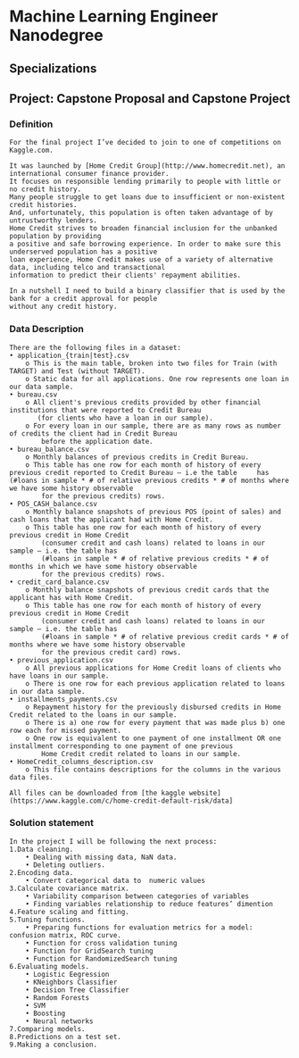 # Machine Learning Engineer Nanodegree
## Specializations
## Project: Capstone Proposal and Capstone Project

### Definition

	For the final project I’ve decided to join to one of competitions on Kaggle.com. 
	
	It was launched by [Home Credit Group](http://www.homecredit.net), an international consumer finance provider. 
	It focuses on responsible lending primarily to people with little or no credit history. 
	Many people struggle to get loans due to insufficient or non-existent credit histories. 
	And, unfortunately, this population is often taken advantage of by untrustworthy lenders. 
	Home Credit strives to broaden financial inclusion for the unbanked population by providing 
	a positive and safe borrowing experience. In order to make sure this underserved population has a positive 
	loan experience, Home Credit makes use of a variety of alternative data, including telco and transactional 
	information to predict their clients' repayment abilities.
	
	In a nutshell I need to build a binary classifier that is used by the bank for a credit approval for people 
	without any credit history.
	
### Data Description

	There are the following files in a dataset:
	• application_{train|test}.csv
		o This is the main table, broken into two files for Train (with TARGET) and Test (without TARGET).
		o Static data for all applications. One row represents one loan in our data sample.
	• bureau.csv
		o All client's previous credits provided by other financial institutions that were reported to Credit Bureau 
		   (for clients who have a loan in our sample).
		o For every loan in our sample, there are as many rows as number of credits the client had in Credit Bureau
     		before the application date.
	• bureau_balance.csv
		o Monthly balances of previous credits in Credit Bureau.
		o This table has one row for each month of history of every previous credit reported to Credit Bureau – i.e the table     has (#loans in sample * # of relative previous credits * # of months where we have some history observable 
			for the previous credits) rows.
	• POS_CASH_balance.csv
		o Monthly balance snapshots of previous POS (point of sales) and cash loans that the applicant had with Home Credit.
		o This table has one row for each month of history of every previous credit in Home Credit 
		    (consumer credit and cash loans) related to loans in our sample – i.e. the table has 
		    (#loans in sample * # of relative previous credits * # of months in which we have some history observable 
			for the previous credits) rows.
	• credit_card_balance.csv
		o Monthly balance snapshots of previous credit cards that the applicant has with Home Credit.
		o This table has one row for each month of history of every previous credit in Home Credit 
			(consumer credit and cash loans) related to loans in our sample – i.e. the table has 
			(#loans in sample * # of relative previous credit cards * # of months where we have some history observable 
			for the previous credit card) rows.
	• previous_application.csv
		o All previous applications for Home Credit loans of clients who have loans in our sample.
		o There is one row for each previous application related to loans in our data sample.
	• installments_payments.csv
		o Repayment history for the previously disbursed credits in Home Credit related to the loans in our sample. 
		o There is a) one row for every payment that was made plus b) one row each for missed payment.
		o One row is equivalent to one payment of one installment OR one installment corresponding to one payment of one previous 
			Home Credit credit related to loans in our sample.
	• HomeCredit_columns_description.csv
		o This file contains descriptions for the columns in the various data files.

	All files can be downloaded from [the kaggle website](https://www.kaggle.com/c/home-credit-default-risk/data]

### Solution statement

	In the project I will be following the next process:
	1.Data cleaning.
		• Dealing with missing data, NaN data.
		• Deleting outliers.
	2.Encoding data.
		• Convert categorical data to  numeric values
	3.Calculate covariance matrix. 
		• Variability comparison between categories of variables
		• Finding variables relationship to reduce features’ dimention
	4.Feature scaling and fitting.
	5.Tuning functions.
		• Preparing functions for evaluation metrics for a model: confusion matrix, ROC curve.
		• Function for cross validation tuning
		• Function for GridSearch tuning
		• Function for RandomizedSearch tuning
	6.Evaluating models.
		• Logistic Eegression
		• KNeighbors Classifier
		• Decision Tree Classifier
		• Random Forests
		• SVM
		• Boosting
		• Neural networks 
	7.Comparing models.
	8.Predictions on a test set.
	9.Making a conclusion.
